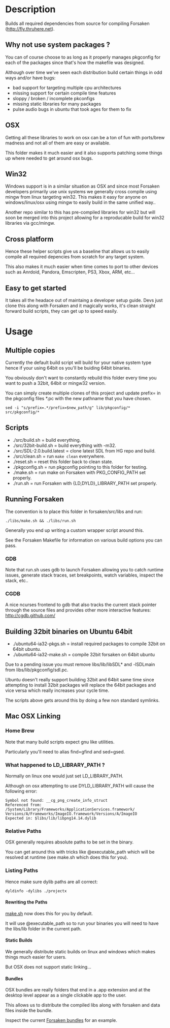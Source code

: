 # Description

Builds all required dependencies from source for compiling Forsaken (http://fly.thruhere.net).


## Why not use system packages ?

You can of course choose to as long as it properly manages pkgconfig for each of the packages since that's how the makefile was designed.

Although over time we've seen each distribution build certain things in odd ways and/or have bugs:

* bad support for targeting multiple cpu architectures
* missing support for certain compile time features
* sloppy / broken / incomplete pkconfigs
* missing static libraries for many packages
* pulse audio bugs in ubuntu that took ages for them to fix


## OSX

Getting all these libraries to work on osx can be a ton of fun with ports/brew madness and not all of them are easy or available.

This folder makes it much easier and it also supports patching some things up where needed to get around osx bugs.

## Win32

Windows support is in a similar situation as OSX and since most Forsaken developers primarily use unix systems we generally cross compile using mingw from linux targeting win32.  This makes it easy for anyone on windows/linux/osx using mingw to easily build in the same unified way..

Another repo similar to this has pre-compiled libraries for win32 but will soon be merged into this project allowing for a reproducable build for win32 libraries via gcc/mingw.


## Cross platform

Hence these helper scripts give us a baseline that allows us to easily compile all required depencies from scratch for any target system.

This also makes it much easier when time comes to port to other devices such as Anrdoid, Pandora, Emscripten, PS3, Xbox, ARM, etc...


## Easy to get started

It takes all the headace out of maintaing a developer setup guide.  Devs just clone this along with Forsaken and it magically works, it's clean straight forward build scripts, they can get up to speed easily.

# Usage

## Multiple copies

Currently the default build script will build for your native system type hence if your using 64bit os you'll be buiding 64bit binaries.

You obviously don't want to constantly rebuild this folder every time you want to push a 32bit, 64bit or mingw32 version.

You can simply create multiple clones of this project and update prefix= in the pkgconfig files *.pc with the new pathname that you have chosen.

```shell
sed -i "s/prefix=.*/prefix=$new_path/g" lib/pkgconfig/* src/pkgconfig/*
```

## Scripts

* ./src/build.sh              = build everything.
* ./src/32bit-build.sh        = build everything with -m32.
* ./src/SDL-2.0.build.latest  = clone latest SDL from HG repo and build.
* ./src/clean.sh              = run `make clean` everywhere.
* ./reset.sh                  = reset this folder back to clean state.
* ./pkgconfig.sh              = run pkgconfig pointing to this folder for testing.
* ./make.sh                   = run make on Forsaken with PKG_CONFIG_PATH set properly.
* ./run.sh                    = run Forsaken with {LD,DYLD}_LIBRARY_PATH set properly.


## Running Forsaken

The convention is to place this folder in forsaken/src/libs and run:

```shell
./libs/make.sh && ./libs/run.sh
```

Generally you end up writing a custom wrapper script around this.

See the Forsaken Makefile for information on various build options you can pass.

### GDB

Note that run.sh uses gdb to launch Forsaken allowing you to catch runtime issues, generate stack traces, set breakpoints, watch variables, inspect the stack, etc.. 

### CGDB

A nice ncurses frontend to gdb that also tracks the current stack pointer through the source files and provides other more interactive features: http://cgdb.github.com/


## Building 32bit binaries on Ubuntu 64bit

* ./ubuntu64-ia32-pkgs.sh = install required packages to compile 32bit on 64bit ubuntu.
* ./ubuntu64-ia32-make.sh = compile 32bit forsaken on 64bit ubuntu

Due to a pending issue you must remove libs/lib/libSDL\* and -lSDLmain from libs/lib/pkgconfig/sdl.pc.

Ubuntu doesn't really support building 32bit and 64bit same time since attempting to install 32bit packages will replace the 64bit packages and vice versa which really increases your cycle time.

The scripts above gets around this by doing a few non standard symlinks.


## Mac OSX Linking

### Home Brew

Note that many build scripts expect gnu like utilities.

Particularly you'll need to alias find=gfind and sed=gsed.

### What happened to LD_LIBRARY_PATH ?

Normally on linux one would just set LD_LIBRARY_PATH.

Although on osx attempting to use DYLD_LIBRARY_PATH will cause the following error:

```
Symbol not found: __cg_png_create_info_struct
Referenced from: /System/Library/Frameworks/ApplicationServices.framework/
Versions/A/Frameworks/ImageIO.framework/Versions/A/ImageIO
Expected in: $libs/lib/libpng14.14.dylib
```

### Relative Paths

OSX generally requires absolute paths to be set in the binary.

You can get around this with tricks like @executable_path which will be resolved at runtime (see make.sh which does this for you).


### Listing Paths

Hence make sure dylib paths are all correct:

```shell
dyldinfo -dylibs ./projectx
```


#### Rewriting the Paths

[make.sh](https://github.com/ForsakenX/forsaken-libs/blob/master/make.sh) now does this for you by default.

It will use @executable_path so to run your binaries you will need to have the libs/lib folder in the current path.


#### Static Builds

We generally distribute static builds on linux and windows which makes things much easier for users.

But OSX does not support static linking...


#### Bundles

OSX bundles are really folders that end in a .app extension and at the desktop level appear as a single clickable app to the user.

This allows us to distribute the compiled libs along with forsaken and data files inside the bundle.

Inspect the current [Forsaken bundles](https://github.com/ForsakenX/forsaken/wiki/Quickstart) for an example.
